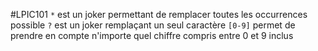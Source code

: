 #LPIC101
`*` est un joker permettant de remplacer toutes les occurrences possible
`?` est un joker remplaçant un seul caractère
`[0-9]` permet de prendre en compte n'importe quel chiffre compris entre 0 et 9 inclus